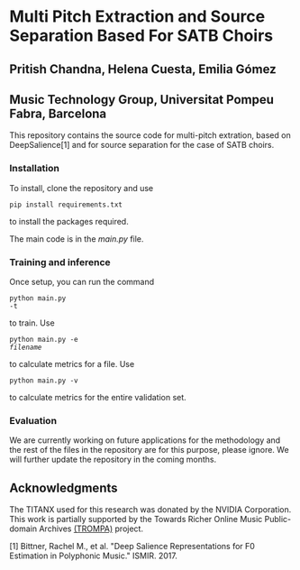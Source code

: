 <h1>Multi Pitch Extraction and Source Separation Based For SATB Choirs</h1>

<h2>Pritish Chandna, Helena Cuesta, Emilia Gómez</h2>

<h2>Music Technology Group, Universitat Pompeu Fabra, Barcelona</h2>

This repository contains the source code for multi-pitch extration, based on DeepSalience[1] and for source separation for the case of SATB choirs.

<h3>Installation</h3>
To install, clone the repository and use <pre><code>pip install requirements.txt </code></pre> to install the packages required.

 The main code is in the *main.py* file.  
 

<h3>Training and inference</h3>


Once setup, you can run the command <pre><code>python main.py -t</code></pre> to train.
Use <pre><code>python main.py -e <i>filename</i></code></pre> to calculate metrics for a file.
Use <pre><code>python main.py -v </code></pre> to calculate metrics for the entire validation set.

<h3>Evaluation</h3> 


 
We are currently working on future applications for the methodology and the rest of the files in the repository are for this purpose, please ignore. We will further update the repository in the coming months. 


<h2>Acknowledgments</h2>
The TITANX used for this research was donated by the NVIDIA Corporation. This work is partially supported by the Towards Richer Online Music Public-domain Archives <a href="https://trompamusic.eu/" rel="nofollow">(TROMPA)</a> project.

[1] Bittner, Rachel M., et al. "Deep Salience Representations for F0 Estimation in Polyphonic Music." ISMIR. 2017.

